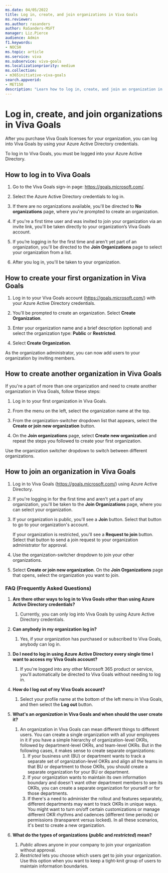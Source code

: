 ```yaml
---
ms.date: 04/05/2022
title: Log in, create, and join organizations in Viva Goals
ms.reviewer: 
ms.author: rasanders
author: RaSanders-MSFT
manager: Liz.Pierce
audience: Admin
f1.keywords:
- NOCSH
ms.topic: article
ms.service: viva
ms.subservice: viva-goals
ms.localizationpriority: medium
ms.collection:  
- m365initiative-viva-goals  
search.appverid:
- MET150
description: "Learn how to log in, create, and join an organization in Viva Goals"
---
```


# Log in, create, and join organizations in Viva Goals

After you purchase Viva Goals licenses for your organization, you can log into Viva Goals by using your Azure Active Directory credentials. 

To log in to Viva Goals, you must be logged into your Azure Active Directory.

## How to log in to Viva Goals 

1. Go to the Viva Goals sign-in page: https://goals.microsoft.com/.

2. Select the Azure Active Directory credentials to log in.

3. If there are no organizations available, you'll be directed to **No organizations** page, where you're prompted to create an organization.

4. If you're a first time user and was invited to join your organization via an invite link, you'll be taken directly to your organization’s Viva Goals account. 

5. If you’re logging in for the first time and aren't yet part of an organization, you'll be directed to the **Join Organizations** page to select your organization from a list.  

1. After you log in, you'll be taken to your organization.

## How to create your first organization in Viva Goals

1. Log in to your Viva Goals account (https://goals.microsoft.com/) with your Azure Active Directory credentials.

2. You'll be prompted to create an organization. Select **Create Organization**.

3. Enter your organization name and a brief description (optional) and select the organization type: **Public** or **Restricted**.

4. Select **Create Organization**.

As the organization administrator, you can now add users to your organization by inviting members.

## How to create another organization in Viva Goals

If you're a part of more than one organization and need to create another organization in Viva Goals, follow these steps:

1. Log in to your first organization in Viva Goals.

2. From the menu on the left, select the organization name at the top.

3. From the organization-switcher dropdown list that appears, select the **Create or join new organization** button.

4. On the **Join organizations** page, select **Create new organization** and repeat the steps you followed to create your first organization.

Use the organization switcher dropdown to switch between different organizations.

## How to join an organization in Viva Goals 

1. Log in to Viva Goals (https://goals.microsoft.com/) using Azure Active Directory.

2. If you're logging in for the first time and aren't yet a part of any organization, you'll be taken to the **Join Organizations** page, where you can select your organization.

3. If your organization is public, you'll see a **Join** button. Select that button to go to your organization's account. 

   If your organization is restricted, you'll see a **Request to join** button. Select that button to send a join request to your organization administrator for approval.

5. Use the organization-switcher dropdown to join your other organizations.

6. Select **Create or join new organization**. On the **Join Organizations** page that opens, select the organization you want to join.

### FAQ (Frequently Asked Questions)

1. **Are there other ways to log in to Viva Goals other than using Azure Active Directory credentials?**
    1. Currently, you can only log into Viva Goals by using Azure Active Directory credentials.

1. **Can anybody in my organization log in?**
    1. Yes, if your organization has purchased or subscribed to Viva Goals, anybody can log in.  

1. **Do I need to log in using Azure Active Directory every single time I want to access my Viva Goals account?**
    1. If you're logged into any other Microsoft 365 product or service, you'll automatically be directed to Viva Goals without needing to log in.

1. **How do I log out of my Viva Goals account?**
    1. Select your profile name at the bottom of the left menu in Viva Goals, and then select the **Log out** button.

1. **What's an *organization* in Viva Goals and when should the user create it?**
    1. An organization in Viva Goals can mean different things to different users. You can create a single organization with all your employees in it if you have a simple hierarchy of organization-level OKRs, followed by department-level OKRs, and team-level OKRs. But in the following cases, it makes sense to create separate organizations: 
        1. If your business unit (BU) or department wants to track a separate set of organization-level OKRs and align all the teams in that BU or department to those OKRs, you should create a separate organization for your BU or department. 
        1. If your organization wants to maintain its own information boundary and doesn't want other department members to see its OKRs, you can create a separate organization for yourself or for those departments. 
        1. If there's a need to administer the rollout and features separately, different departments may want to track OKRs in unique ways. You might want to turn on/off certain customizations or manage different OKR rhythms and cadences (different time periods) or permissions (transparent versus locked). In all these scenarios, it's best to create a new organization. 

1. **What do the types of organizations (*public* and *restricted*) mean?**
    1. *Public* allows anyone in your company to join your organization without approval.
    1. *Restricted* lets you choose which users get to join your organization. Use this option when you want to keep a tight-knit group of users to maintain information boundaries.

